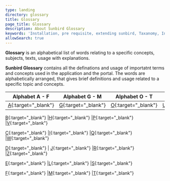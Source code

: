 ```yaml
---
type: landing
directory: glossary
title: Glossary 
page_title: Glossary
description: About Sunbird Glossary
keywords: 'Installation, pre requisite, extending sunbird, Taxanomy, Infra, attributes'
allowSearch: true
---
```


**Glossary** is an alphabetical list of words relating to a specific concepts, subjects, texts, usage with explanations. 

**Sunbird Glossary** contains all the definations and usage of importatnt terms and concepts used in the application and the portal. The words are alphabetically arranged, that gives brief definitions and usage related to a specific topic and concepts. 

Alphabet A - F  | Alphabet G - M  |Alphabet O - T |Alphabet U - Z
----------------|-----------------|---------------|--------------
[A](glossary/a){:target="_blank"} | [G](glossary/g){:target="_blank"} |[O](glossary/o){:target="_blank"}  |[U](glossary/u){:target="_blank"}

[B](glossary/b){:target="_blank"} |[H](glossary/h){:target="_blank"}  |[P](glossary/p){:target="_blank"}  |[V](glossary/v){:target="_blank"}

[C](glossary/c){:target="_blank"} |[I](glossary/i){:target="_blank"}  |[Q](glossary/q){:target="_blank"}  |[W](glossary/w){:target="_blank"}

[D](glossary/d){:target="_blank"} | [J](glossary/j){:target="_blank"} |[R](glossary/r){:target="_blank"}  |[Z](glossary/z){:target="_blank"}

[E](glossary/e){:target="_blank"} |[L](glossary/l){:target="_blank"}  |[S](glossary/s){:target="_blank"}

[F](glossary/f){:target="_blank"} |[M](glossary/m){:target="_blank"}  |[T](glossary/t){:target="_blank"}













